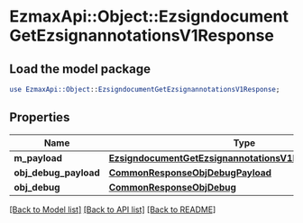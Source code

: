 # EzmaxApi::Object::EzsigndocumentGetEzsignannotationsV1Response

## Load the model package
```perl
use EzmaxApi::Object::EzsigndocumentGetEzsignannotationsV1Response;
```

## Properties
Name | Type | Description | Notes
------------ | ------------- | ------------- | -------------
**m_payload** | [**EzsigndocumentGetEzsignannotationsV1ResponseMPayload**](EzsigndocumentGetEzsignannotationsV1ResponseMPayload.md) |  | 
**obj_debug_payload** | [**CommonResponseObjDebugPayload**](CommonResponseObjDebugPayload.md) |  | [optional] 
**obj_debug** | [**CommonResponseObjDebug**](CommonResponseObjDebug.md) |  | [optional] 

[[Back to Model list]](../README.md#documentation-for-models) [[Back to API list]](../README.md#documentation-for-api-endpoints) [[Back to README]](../README.md)



